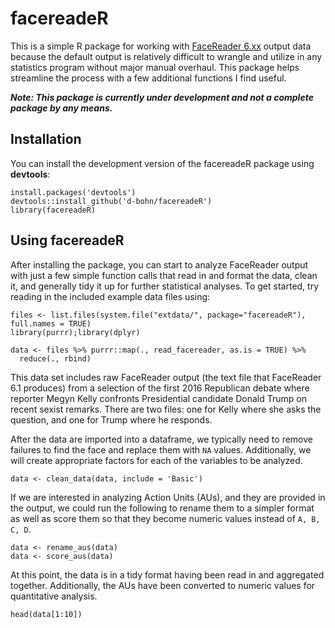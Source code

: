 # facereadeR
This is a simple R package for working with 
[FaceReader 6.xx](http://www.noldus.com/human-behavior-research/products/facereader)
output data because the default output is relatively difficult
to wrangle and utilize in any statistics program without major
manual overhaul. This package helps streamline the process
with a few additional functions I find useful.

***Note: This package is currently under development and not a complete package by any means.***

## Installation

You can install the development version of the facereadeR package using **devtools**:

    install.packages('devtools')
    devtools::install_github('d-bohn/facereadeR')
    library(facereadeR)

## Using facereadeR

After installing the package, you can start to analyze FaceReader output with just a
few simple function calls that read in  and format the data, clean it,
and generally tidy it up for further statistical
analyses. To get started, try reading in the included example data files using:

    files <- list.files(system.file("extdata/", package="facereadeR"), full.names = TRUE)
    library(purrr);library(dplyr)
    
    data <- files %>% purrr::map(., read_facereader, as.is = TRUE) %>% 
      reduce(., rbind)
    

This data set includes raw FaceReader output (the text file that FaceReader 6.1 produces)
from a selection of the first 2016 Republican debate where reporter Megyn Kelly confronts
Presidential candidate Donald Trump on recent sexist 
remarks. There are two files: one for Kelly where she asks the question, and one for
Trump where he responds.

After the data are imported into a dataframe, we typically need to remove failures to find the face and replace them 
with ``NA`` values. Additionally, we will create appropriate factors for each of the variables to be analyzed.

    data <- clean_data(data, include = 'Basic')

If we are interested in analyzing Action Units (AUs), and they are provided in the output,
we could run the following 
to rename them to a simpler format as well as score them so that they become numeric values 
instead of ``A, B, C, D``.

    data <- rename_aus(data)
    data <- score_aus(data)

At this point, the data is in a tidy format having been read in and aggregated together.
Additionally, the AUs have been converted to numeric values for quantitative analysis.

    head(data[1:10])

